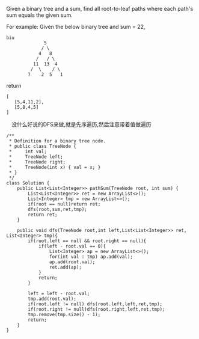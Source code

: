 Given a binary tree and a sum, find all root-to-leaf paths where each path's sum equals the given sum.

For example:
Given the below binary tree and sum = 22,
```
biu
              5
             / \
            4   8
           /   / \
          11  13  4
         /  \    / \
        7    2  5   1
```

return
```
[
   [5,4,11,2],
   [5,8,4,5]
]
```
&emsp;没什么好说的DFS来做,就是先序遍历,然后注意带着值做遍历

```
/**
 * Definition for a binary tree node.
 * public class TreeNode {
 *     int val;
 *     TreeNode left;
 *     TreeNode right;
 *     TreeNode(int x) { val = x; }
 * }
 */
class Solution {
    public List<List<Integer>> pathSum(TreeNode root, int sum) {
        List<List<Integer>> ret = new ArrayList<>();
        List<Integer> tmp = new ArrayList<>();
        if(root == null)return ret;
        dfs(root,sum,ret,tmp);
        return ret;
    }
    
    public void dfs(TreeNode root,int left,List<List<Integer>> ret, List<Integer> tmp){
        if(root.left == null && root.right == null){
            if(left - root.val == 0){
                List<Integer> ap = new ArrayList<>();
                for(int val : tmp) ap.add(val);
                ap.add(root.val);
                ret.add(ap);
            }
            return;
        }
        
        left = left - root.val;
        tmp.add(root.val);
        if(root.left != null) dfs(root.left,left,ret,tmp);
        if(root.right != null)dfs(root.right,left,ret,tmp);
        tmp.remove(tmp.size() - 1);
        return;
    }
}
```